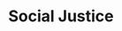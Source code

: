 ---
layout: posts_by_category
categories: socialjustice
title: Social Justice
permalink: /category/socialjustice
---